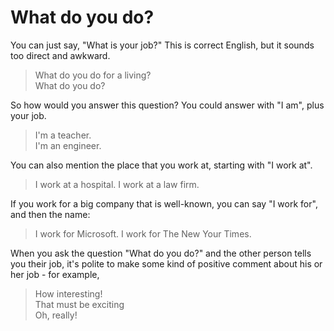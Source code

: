 # What do you do?

You can just say, "What is your job?" This is correct English, but it sounds too direct and awkward.

> What do you do for a living?\
> What do you do?

So how would you answer this question? You could answer with "I am", plus your job.
> I'm a teacher.\
> I'm an engineer.

You can also mention the place that you work at, starting with "I work at".
> I work at a hospital.
> I work at a law firm.

If you work for a big company that is well-known, you can say "I work for", and then the name:
> I work for Microsoft.
> I work for The New Your Times.

When you ask the question "What do you do?" and the other person tells you their job, it's polite to make some kind of positive comment about his or her job - for example,
> How interesting!\
> That must be exciting\
> Oh, really!

